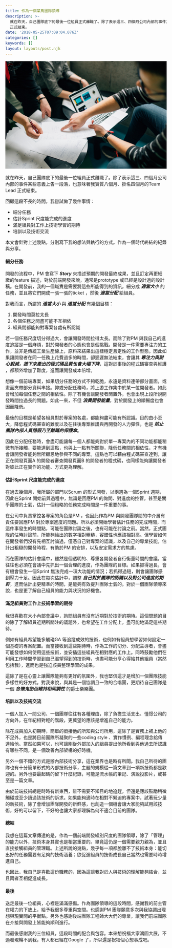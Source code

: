 ```yaml
---
title: 作為一個菜鳥團隊領導
description: >-
  就在昨天，自己團隊底下的最後一位組員正式離職了。除了表示這三、四個月公司內部的事件某些意義上告一段落，也意味著我實質八個月、掛名四個月的Team Lead
  正式結束。
date: '2018-05-25T07:09:04.076Z'
categories: []
keywords: []
layout: layouts/post.njk
---
```


![Photo by [Štefan Štefančík](https://unsplash.com/photos/UCZF1sXcejo?utm_source=unsplash&utm_medium=referral&utm_content=creditCopyText) on [Unsplash](https://unsplash.com/search/photos/leader?utm_source=unsplash&utm_medium=referral&utm_content=creditCopyText)](/img/1.jpeg)

就在昨天，自己團隊底下的最後一位組員正式離職了。除了表示這三、四個月公司內部的事件某些意義上告一段落，也意味著我實質八個月、掛名四個月的Team Lead 正式結束。

回顧這段不長的時間，我嘗試做了幾件事情：

*   細分任務
*   估計Sprint 尺度能完成的進度
*   滿足組員對工作上技術學習的期待
*   培訓以及技術交流

本文會針對上述幾點，分別寫下我的想法與執行的方式。作為一個時代終結的紀錄與分享。

#### 細分任務

開發的流程中，PM 會寫下 **_Story_** 來描述預期的開發最終成果，並且訂定再更細緻的feature 描述，對於前端開發來說，通常是prototype 或已經是設計過的設計稿。在開發前，我的一個職責是需要將這些所能得到的資訊，細分成 **_適當大小_** 的任務，並且將它們開成一張一張的ticket ，然後 **_適當分配_** 給組員。

對我而言，所謂的 **_適當大小_** 與 **_適當分配_** 有幾個目標：

1.  開發時間莫拉太長
2.  各個任務之間盡可能不互相依
3.  組員間都能夠對專案各處有所認識

若一個任務尺度切分得過大，會讓開發時間拉得太長。而除了對PM 與我自己的進度追蹤是一個麻煩，對於開發者的心態也會是個挑戰。開發是一件需要專注力的工作，並非是傳統工業生產線上，原料來結果出這樣穩定且定性的工作型態。因此如果讓開發者在同一任務上花費過多的時間，卻遲遲無法結束，會讓其 **_專注力與耐心銳減，接下來產出的程式碼品質也會大幅下降_**，這對於事後的程式碼審查與維護 ，都額外增加了難度，進而讓開發成本倍增。

想像一個前端專案，如果切分任務的方式不夠乾脆，永遠是資料連帶部分畫面，或畫面夾帶部分資料串接。抑或分配任務時，將上游工作集中於某一位開發者。如此會增加每個任務之間的相依性。除了有機會讓開發者閒置外，也會出現上段所說開發時間拉過長的問題。如此一來，不但 **_浪費開發能量_**，對於開發上的順暢度也會因而降低。

最後的目標是希望各組員對於專案的各處，都能夠盡可能有所認識。目的由小至大，降低程式碼審查的難度以及在往後專案維護與再開發的人力彈性，也是 **_防止團隊內部人員請假乃至離職的保護傘_**。

因此在分配任務時，會盡可能讓每一個人都能夠對於單一專案內的不同功能都能稍微有所接觸，要能達到這點，也與上一點有所關聯，降低任務間的相依性，才有機會讓開發者能夠無所顧忌地參與不同的專案。這點也可以藉由程式碼審查達到，讓正在開發頁面A 的開發者審查開發頁面B 的開發者的程式碼，也同樣能夠讓開發者對彼此正在實作的功能、方式更為理解。

#### 估計Sprint 尺度能完成的進度

在過去幾個月，我所屬的部門以Scrum 的形式開發，以兩週為一個Sprint 週期，因此在Sprint 開始前與過程中，無論是回應PM 的詢問、對進度的控管，甚至是關乎團隊的士氣，估計一個粗略的任務完成時間是一件重要的事。

在公司中負責掌控各專案的角色是PM ，也因此作為PM 與開發團隊間的中介層有責任要回應PM 對於專案進度的問題。所以必須開始學著估計任務的完成時間，而這件事發生的時間點，可能在團隊討論之後，也有可能在討論之前。當然，正式團隊的估時討論前，所能夠給出的數字相對粗糙，容錯性也應該相對高。但學習如何在開發者們沒有先相互討論過，僅憑自己對專案的認識，以及自己的專業技能，估計出粗糙的開發時程，有助於PM 的安排，以及安定需求方的焦慮。

而在團隊的估計會議中，雖然是個透明的、尊重各開發者自行衡量時間的會議，當往往也必須在會議中先抓出一個合理的進度，作為團隊的目標。如果抓得過長，會有機會發生一個Sprint 無法完成一項大功能的情況；若抓得過短，則會讓團隊感到壓力十足。因此在每次估計中，調整 **_自己對於團隊的認識以及對公司進度的期許_**，進而估計出更精準的時間，是能夠有效提升團隊士氣的。對於一個團隊領導來說，也是更了解自己組員的能力與狀況的好機會。

#### 滿足組員對工作上技術學習的期待

我很喜歡在大小內部會議中，詢問組員有沒有近期對於技術的期待。這個問題的目的除了了解組員近期所關注的議題外，也希望在工作分配上，盡可能地滿足這些期待。

例如有組員希望能多觸碰GA 等追蹤成效的技術，也例如有組員想學習如何設定一個基礎的專案配置。而當接收到這些期待時，作為工作的切分、分配主導者，會盡可能發想如何使用這些技術，並安插這些組員在相對應的工作上。同時鼓勵他們在利用工作時間學習到自己渴望得到的技術時，也盡可能分享心得給其他組員（當然包括我），進而也是強迫該員整理學習的成果。

這除了是在心靈上讓團隊能夠有更好的氛圍外，我也堅信這才是增加一個團隊技能多樣性的好方式。對我來說，與其是一個協調且一致的合唱團，更期待自己團隊是一個 **_各懷鬼胎但維持相同調性_** 的爵士樂樂團。

#### 培訓以及技術交流

一個人加入一間公司、一個團隊往往有各種理由，除了負擔生活支出、憧憬公司的方向外，在年紀相對輕的階段，更冀望的應該是增進自己的能力。

除在成員加入初期時，簡單的銜接他的所知與公司所用，這除了是實務上補上他的不足外，也是將目前團隊所凝聚的一些coding style 、實作慣例、編程理念給傳達給他。當然如果可以，也可讓剛從外部加入的組員提出他所看到與他過去所認識有哪些不同，是一個改善內部架構的好時機。

另外一個不錯的方式是辦內部技術分享，這在業界也是時有所聞。我自己所待的團隊也有十分簡單形式的內部技術分享，主題的規模從一篇文章到一項新技術都是歡迎的。另外也要最起碼的留下什麼紀錄，可能是流水帳的筆記、演說投影片，或甚至是一篇文章。

由於前端技術總是時時有新東西，雖不需要不知目的地追趕，但還是應該鼓勵稍微觸碰或至少讀過該技術的訴求。如果能夠適時在相對不緊迫的專案中，試著玩少量的新技術，除了會增加團隊開發的新鮮感，也創造一個機會讓大家能夠試用該技術，好的可以留下，不好的也讓大家都理解為何不適合目前的團隊。

#### 總結

我想在這篇文章傳達的是，作為一個前端開發組別尺度的團隊領導，除了「管理」的能力以外，技術本身其實也是相當重要的。畢竟這仍是一個需要親力親為，並且直接接觸組員的管理職。上述所說的幾點，幾乎每一項都脫離不了技術本身：能切出好的任務需要有足夠的技術涵養；欲促進組員的技術成長自己當然也需要時時增進自己。

也因此，我自己是喜歡這份職務的，因為這讓我對於人與技術的理解能夠結合，並且兩者互相促進成長。

#### 最後

送走最後一位組員，心裡是滿滿感傷。作為團隊領導的這段時間，感謝我的前主管在權力的下放上，給予我很多尊重與空間。也感謝PM 團隊願意多次與我協調出理想與現實間的平衡點。另外也感謝後端團隊工程師大大們的專業，讓我們前端團隊在介接與開發上皆能夠順利進行。

而最後感謝我的三位組員，這段時間的配合與包容。本來想祝福大家鴻圖大展，不過發現輪不到我，有人都已經在Google 了，所以還是祝福個心想事成吧。
